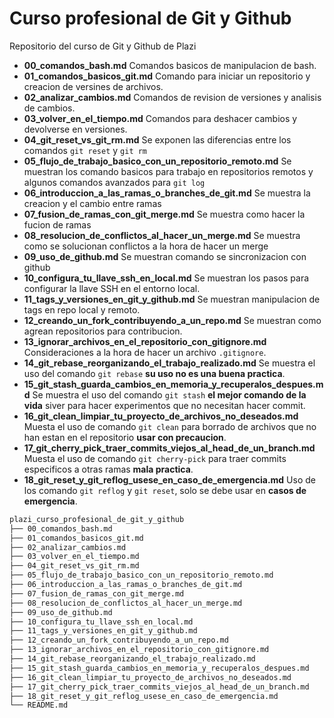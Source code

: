# Curso profesional de Git y Github

Repositorio del curso de Git y Github de Plazi

* __00_comandos_bash.md__ Comandos basicos de manipulacion de bash.
* __01_comandos_basicos_git.md__ Comando para iniciar un repositorio y creacion de versines de archivos.
* __02_analizar_cambios.md__ Comandos de revision de versiones y analisis de cambios.
* __03_volver_en_el_tiempo.md__ Comandos para deshacer cambios y devolverse en versiones.
* __04_git_reset_vs_git_rm.md__ Se exponen las diferencias entre los comandos `git reset` y `git rm`
* __05_flujo_de_trabajo_basico_con_un_repositorio_remoto.md__ Se muestran los comando basicos para trabajo en repositorios remotos y algunos comandos avanzados para `git log`
* __06_introduccion_a_las_ramas_o_branches_de_git.md__ Se muestra la creacion y el cambio entre ramas
* __07_fusion_de_ramas_con_git_merge.md__ Se muestra como hacer la fucion de ramas
* __08_resolucion_de_conflictos_al_hacer_un_merge.md__ Se muestra como se solucionan conflictos a la hora de hacer un merge
* __09_uso_de_github.md__ Se muestran comando se sincronizacion con github
* __10_configura_tu_llave_ssh_en_local.md__ Se muestran los pasos para configurar la llave SSH en el entorno local.
* __11_tags_y_versiones_en_git_y_github.md__ Se muestran manipulacion de tags en repo local y remoto.
* __12_creando_un_fork_contribuyendo_a_un_repo.md__ Se muestran como agrean repositorios para contribucion.
* __13_ignorar_archivos_en_el_repositorio_con_gitignore.md__ Consideraciones a la hora de hacer un archivo `.gitignore`.
* __14_git_rebase_reorganizando_el_trabajo_realizado.md__ Se muestra el uso del comando `git rebase` __su uso no es una buena practica__.
* __15_git_stash_guarda_cambios_en_memoria_y_recuperalos_despues.md__ Se muestra el uso del comando `git stash` __el mejor comando de la vida__ siver para hacer experimentos que no necesitan hacer commit.
* __16_git_clean_limpiar_tu_proyecto_de_archivos_no_deseados.md__ Muesta el uso de comando `git clean` para borrado de archivos que no han estan en el repositorio __usar con precaucion__.
* __17_git_cherry_pick_traer_commits_viejos_al_head_de_un_branch.md__ Muesta el uso de comando `git cherry-pick` para traer commits especificos a otras ramas __mala practica__.
* __18_git_reset_y_git_reflog_usese_en_caso_de_emergencia.md__ Uso de los comando `git reflog` y `git reset`, solo se debe usar en __casos de emergencia__.


```bash
plazi_curso_profesional_de_git_y_github
├── 00_comandos_bash.md
├── 01_comandos_basicos_git.md
├── 02_analizar_cambios.md
├── 03_volver_en_el_tiempo.md
├── 04_git_reset_vs_git_rm.md
├── 05_flujo_de_trabajo_basico_con_un_repositorio_remoto.md
├── 06_introduccion_a_las_ramas_o_branches_de_git.md
├── 07_fusion_de_ramas_con_git_merge.md
├── 08_resolucion_de_conflictos_al_hacer_un_merge.md
├── 09_uso_de_github.md
├── 10_configura_tu_llave_ssh_en_local.md
├── 11_tags_y_versiones_en_git_y_github.md
├── 12_creando_un_fork_contribuyendo_a_un_repo.md
├── 13_ignorar_archivos_en_el_repositorio_con_gitignore.md
├── 14_git_rebase_reorganizando_el_trabajo_realizado.md
├── 15_git_stash_guarda_cambios_en_memoria_y_recuperalos_despues.md
├── 16_git_clean_limpiar_tu_proyecto_de_archivos_no_deseados.md
├── 17_git_cherry_pick_traer_commits_viejos_al_head_de_un_branch.md
├── 18_git_reset_y_git_reflog_usese_en_caso_de_emergencia.md
└── README.md
```